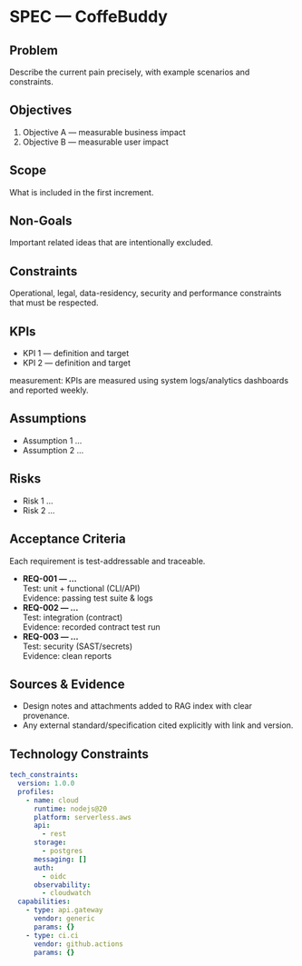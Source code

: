 # SPEC — CoffeBuddy

## Problem
Describe the current pain precisely, with example scenarios and constraints.

## Objectives
1) Objective A — measurable business impact  
2) Objective B — measurable user impact

## Scope
What is included in the first increment.

## Non-Goals
Important related ideas that are intentionally excluded.

## Constraints
Operational, legal, data-residency, security and performance constraints that must be respected.

## KPIs
- KPI 1 — definition and target
- KPI 2 — definition and target

measurement: KPIs are measured using system logs/analytics dashboards and reported weekly.

## Assumptions
- Assumption 1 …
- Assumption 2 …

## Risks
- Risk 1 …
- Risk 2 …

## Acceptance Criteria
Each requirement is test-addressable and traceable.

- **REQ-001 — …**  
  Test: unit + functional (CLI/API)  
  Evidence: passing test suite & logs
- **REQ-002 — …**  
  Test: integration (contract)  
  Evidence: recorded contract test run
- **REQ-003 — …**  
  Test: security (SAST/secrets)  
  Evidence: clean reports

## Sources & Evidence
- Design notes and attachments added to RAG index with clear provenance.
- Any external standard/specification cited explicitly with link and version.

## Technology Constraints
```yaml
tech_constraints:
  version: 1.0.0
  profiles:
    - name: cloud
      runtime: nodejs@20
      platform: serverless.aws
      api:
        - rest
      storage:
        - postgres
      messaging: []
      auth:
        - oidc
      observability:
        - cloudwatch
  capabilities:
    - type: api.gateway
      vendor: generic
      params: {}
    - type: ci.ci
      vendor: github.actions
      params: {}
```